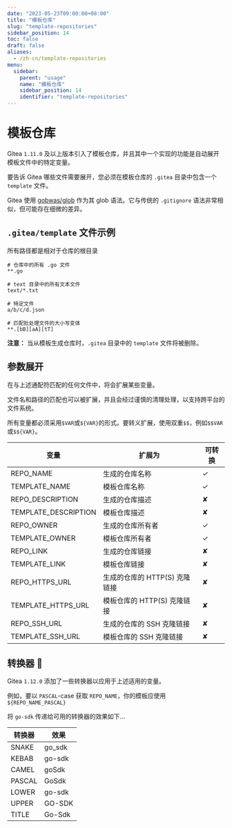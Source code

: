 ```yaml
---
date: "2023-05-23T09:00:00+08:00"
title: "模板仓库"
slug: "template-repositories"
sidebar_position: 14
toc: false
draft: false
aliases:
  - /zh-cn/template-repositories
menu:
  sidebar:
    parent: "usage"
    name: "模板仓库"
    sidebar_position: 14
    identifier: "template-repositories"
---
```


# 模板仓库

Gitea `1.11.0` 及以上版本引入了模板仓库，并且其中一个实现的功能是自动展开模板文件中的特定变量。

要告诉 Gitea 哪些文件需要展开，您必须在模板仓库的 `.gitea` 目录中包含一个 `template` 文件。

Gitea 使用 [gobwas/glob](https://github.com/gobwas/glob) 作为其 glob 语法。它与传统的 `.gitignore` 语法非常相似，但可能存在细微的差异。

## `.gitea/template` 文件示例

所有路径都是相对于仓库的根目录

```gitignore
# 仓库中的所有 .go 文件
**.go

# text 目录中的所有文本文件
text/*.txt

# 特定文件
a/b/c/d.json

# 匹配批处理文件的大小写变体
**.[bB][aA][tT]
```

**注意：** 当从模板生成仓库时，`.gitea` 目录中的 `template` 文件将被删除。

## 参数展开

在与上述通配符匹配的任何文件中，将会扩展某些变量。

文件名和路径的匹配也可以被扩展，并且会经过谨慎的清理处理，以支持跨平台的文件系统。

所有变量都必须采用`$VAR`或`${VAR}`的形式。要转义扩展，使用双重`$$`，例如`$$VAR`或`$${VAR}`。

| 变量                  | 扩展为                                               | 可转换       |
| -------------------- | --------------------------------------------------- | ------------- |
| REPO_NAME            | 生成的仓库名称                                       | ✓             |
| TEMPLATE_NAME        | 模板仓库名称                                         | ✓             |
| REPO_DESCRIPTION     | 生成的仓库描述                                       | ✘             |
| TEMPLATE_DESCRIPTION | 模板仓库描述                                         | ✘             |
| REPO_OWNER           | 生成的仓库所有者                                     | ✓             |
| TEMPLATE_OWNER       | 模板仓库所有者                                       | ✓             |
| REPO_LINK            | 生成的仓库链接                                       | ✘             |
| TEMPLATE_LINK        | 模板仓库链接                                         | ✘             |
| REPO_HTTPS_URL       | 生成的仓库的 HTTP(S) 克隆链接                         | ✘             |
| TEMPLATE_HTTPS_URL   | 模板仓库的 HTTP(S) 克隆链接                           | ✘             |
| REPO_SSH_URL         | 生成的仓库的 SSH 克隆链接                             | ✘             |
| TEMPLATE_SSH_URL     | 模板仓库的 SSH 克隆链接                               | ✘             |

## 转换器 :robot:

Gitea `1.12.0` 添加了一些转换器以应用于上述适用的变量。

例如，要以 `PASCAL`-case 获取 `REPO_NAME`，你的模板应使用 `${REPO_NAME_PASCAL}`

将 `go-sdk` 传递给可用的转换器的效果如下...

| 转换器      | 效果         |
| ----------- | ------------ |
| SNAKE       | go_sdk       |
| KEBAB       | go-sdk       |
| CAMEL       | goSdk        |
| PASCAL      | GoSdk        |
| LOWER       | go-sdk       |
| UPPER       | GO-SDK       |
| TITLE       | Go-Sdk       |
